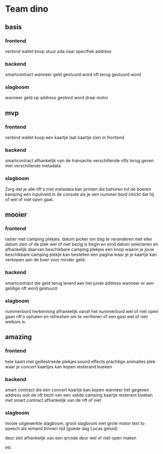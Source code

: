 # Team dino

## basis

### frontend

verbind wallet knop
stuur ada naar specifiek address

### backend

smartcontract wanneer geld gestuurd word nft terug gestuurd word

### slagboom

wanneer geld op address gestord word draai motor

## mvp

### frontend

verbind wallet
koop een kaartje
laat kaartje zien in frontend

### backend

smartcontract
afhankelijk van de transactie verschillende nfts terug geven met verschillende metadata

### slagboom

Zorg dat je alle nft's met metadata kan printen die behoren tot de boeren kamping
een inputveld in de console als je een nummer bord intickt dat hij of wel of niet open gaat.

## mooier

### frontend

raster met camping plekjes.
datum picker om dag te veranderen
met elke datum zien of de plek wel of niet bezig is
begin en eind datum selecteren en afhankelijk daarvan beschikbare camping plekjes
een knop waarin je jouw beschikbare camping plekje kan bestellen
een pagina waar je je kaartje kan verkopen aan de boer voor minder geld.

### backend

smartcontract die geld terug leverd aan het juiste address wanneer er een geldige nft word gestuurd.

### slagboom

nummerbord herkenning
afhankelijk vanaf het nummerbord wel of niet open gaan
nft's ophalen en refreshen om te verifieren of een gast wel of niet welkom is.

## amazing

### frontend
hele kaart met geillestreede plekjes
sound effects
prachtige animaties
plek waar je concert kaartjes kan kopen
resterand boeken

### backend

smart contract die een concert kaartje kan kopen wanneer het gegeven address ook de nft bezit van een valide camping kaartje
resterant boeken met smart contract afhankelijk van de nft of niet

### slagboom

mooie uitgewerkte slagboom, groot slagboom met grote motor
text to speech als iemand binnen rijd (goede dag Lucas geluid)

deur slot afhankelijk van een qrcode deur wel of niet open maken

etc




